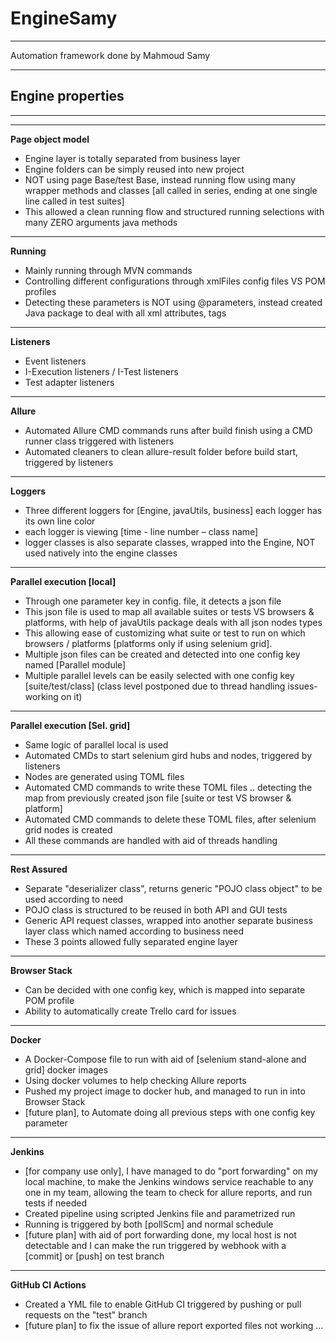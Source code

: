 # EngineSamy
---
Automation framework done by Mahmoud Samy

---
Engine properties
---
---
---

**Page object model**
- Engine layer is totally separated from business layer
- Engine folders can be simply reused into new project
- NOT using page Base/test Base, instead running flow using many wrapper methods and classes [all called in series, ending at one single line called in test suites]
- This allowed a clean running flow and structured running selections with many ZERO arguments java methods

---

**Running**
- Mainly running through MVN commands
- Controlling different configurations through xmlFiles config files VS POM profiles
- Detecting these parameters is NOT using @parameters, instead created Java package to deal with all xml attributes, tags

---
**Listeners**

- Event listeners
- I-Execution listeners / I-Test listeners
- Test adapter listeners

---

**Allure**

- Automated Allure CMD commands runs after build finish using a CMD runner class triggered with listeners
- Automated cleaners to clean allure-result folder before build start, triggered by listeners

---

**Loggers**

- Three different loggers for [Engine, javaUtils, business] each logger has its own line color
- each logger is viewing [time - line number – class name]
- logger classes is also separate classes, wrapped into the Engine, NOT used natively into the engine classes

 
---


**Parallel execution [local]**

- Through one parameter key in config. file, it detects a json file
- This json file is used to map all available suites or tests VS browsers & platforms, with help of javaUtils package deals with all json nodes types
- This allowing ease of customizing what suite or test to run on which browsers / platforms [platforms only if using selenium grid].
- Multiple json files can be created and detected into one config key named [Parallel module]
- Multiple parallel levels can be easily selected with one config key [suite/test/class] (class level postponed due to thread handling issues-working on it)

---



**Parallel execution [Sel. grid]**

- Same logic of parallel local is used
- Automated CMDs to start selenium gird hubs and nodes, triggered by listeners
- Nodes are generated using TOML files
- Automated CMD commands to write these TOML files .. detecting the map from previously created json file [suite or test VS browser & platform]
- Automated CMD commands to delete these TOML files, after selenium grid nodes is created
- All these commands are handled with aid of threads handling

  
---


**Rest Assured**

- Separate "deserializer class", returns generic "POJO class object" to be used according to need
- POJO class is structured to be reused in both API and GUI tests
- Generic API request classes, wrapped into another separate business layer class which named according to business need
- These 3 points allowed fully separated engine layer


---


**Browser Stack**

- Can be decided with one config key, which is mapped into separate POM profile
- Ability to automatically create Trello card for issues


---



**Docker**

- A Docker-Compose file to run with aid of [selenium stand-alone and grid] docker images
- Using docker volumes to help checking Allure reports
- Pushed my project image to docker hub, and managed to run in into Browser Stack
- [future plan], to Automate doing all previous steps with one config key parameter

---


**Jenkins**

- [for company use only], I have managed to do "port forwarding" on my local machine, to make the Jenkins windows service
reachable to any one in my team, allowing the team to check for allure reports, and run tests if needed
- Created pipeline using scripted Jenkins file and parametrized run
- Running is triggered by both [pollScm] and normal schedule
- [future plan] with aid of port forwarding done, my local host is not detectable and I can make the run triggered by webhook
with a [commit] or [push] on test branch


---



**GitHub CI Actions**

- Created a YML file to enable GitHub CI triggered by pushing or pull requests on the "test" branch
- [future plan] to fix the issue of allure report exported files not working …
